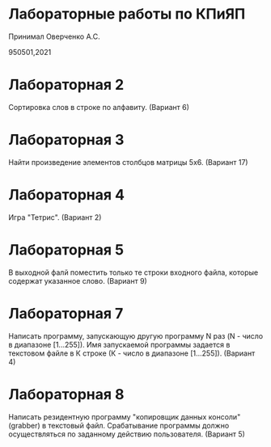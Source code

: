 # Лабораторные работы по КПиЯП
Принимал Оверченко А.С.

950501,2021

# Лабораторная 2

  Сортировка слов в строке по алфавиту. (Вариант 6)

# Лабораторная 3

  Найти произведение элементов столбцов матрицы 5х6. (Вариант 17)

# Лабораторная 4

  Игра "Тетрис". (Вариант 2)

# Лабораторная 5

  В выходной фалй поместить только те строки входного файла, которые содержат указанное слово. (Вариант 9)

# Лабораторная 7

  Написать программу, запускающую другую программу N раз (N - число в диапазоне [1...255]). Имя запускаемой
программы задается в текстовом файле в К строке (К - число в диапазоне [1...255]). (Вариант 4)

# Лабораторная 8

  Написать резидентную программу "копировщик данных консоли" (grabber) в  текстовый файл. Срабатывание программы 
должно осуществляться по заданному действию пользователя. (Вариант 5)
